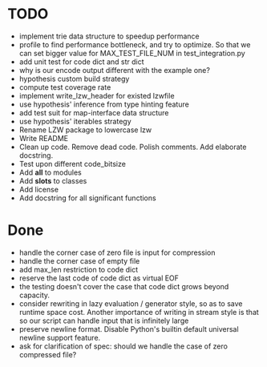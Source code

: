 # TODO

- implement trie data structure to speedup performance
- profile to find performance bottleneck, and try to optimize. So that we can set bigger value for MAX_TEST_FILE_NUM in test_integration.py
- add unit test for code dict and str dict
- why is our encode output different with the example one?
- hypothesis custom build strategy
- compute test coverage rate
- implement write_lzw_header for existed lzwfile
- use hypothesis' inference from type hinting feature
- add test suit for map-interface data structure
- use hypothesis' iterables strategy
- Rename LZW package to lowercase lzw
- Write README
- Clean up code. Remove dead code. Polish comments. Add elaborate docstring.
- Test upon different code_bitsize
- Add __all__ to modules
- Add __slots__ to classes
- Add license
- Add docstring for all significant functions

# Done

- handle the corner case of zero file is input for compression
- handle the corner case of empty file
- add max_len restriction to code dict
- reserve the last code of code dict as virtual EOF
- the testing doesn't cover the case that code dict grows beyond capacity.
- consider rewriting in lazy evaluation / generator style, so as to save runtime space cost. Another importance of writing in stream style is that so our script can handle input that is infinitely large
- preserve newline format. Disable Python's builtin default universal newline support feature.
- ask for clarification of spec: should we handle the case of zero compressed file?
